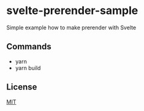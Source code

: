 # svelte-prerender-sample

Simple example how to make prerender with Svelte

## Commands

- yarn
- yarn build

## License

[MIT](/LICENSE)
